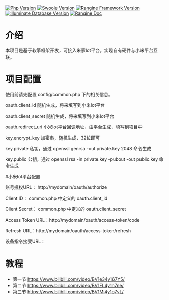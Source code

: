 [![Php Version](https://img.shields.io/badge/php-%3E=7.1-brightgreen.svg)](https://secure.php.net/)
[![Swoole Version](https://img.shields.io/badge/swoole-%3E=4.3.0-brightgreen.svg)](https://github.com/swoole/swoole-src)
[![Rangine Framework Version](https://img.shields.io/badge/rangine-%3E=0.0.1-brightgreen.svg)](https://github.com/we7coreteam/w7-rangine)
[![Illuminate Database Version](https://img.shields.io/badge/illuminate/database-%3E=5.6.0-brightgreen.svg)](https://github.com/illuminate/database)
[![Rangine Doc](https://img.shields.io/badge/docs-passing-green.svg?maxAge=2592000)](https://wiki.w7.cc/chapter/1?id=1175#)


# 介绍

本项目是基于软擎框架开发，可接入米家Iot平台。实现自有硬件与小米平台互联。

# 项目配置

使用前请先配置 config/common.php 下的相关信息。

oauth.client_id 随机生成，将来填写到小米Iot平台

oauth.client_secret 随机生成，将来填写到小米Iot平台

oauth.redirect_uri 小米Iot平台回调地址，由平台生成，填写到项目中


key.encrypt_key 加密串，随机生成，32位即可

key.private 私钥，通过 openssl genrsa -out private.key 2048 命令生成

key.public 公钥，通过 openssl rsa -in private.key -pubout -out public.key 命令生成


#小米Iot平台配置

账号授权URL： http://mydomain/oauth/authorize

Client ID： common.php 中定义的 oauth.client_id

Client Secret： common.php 中定义的 oauth.client_secret

Access Token URL：http://mydomain/oauth/access-token/code

Refresh URL：http://mydomain/oauth/access-token/refresh

设备指令接受URL：


# 教程

 - 第一节 https://www.bilibili.com/video/BV1e34y167Y5/
 - 第二节 https://www.bilibili.com/video/BV1FL4y1n7ne/
 - 第三节 https://www.bilibili.com/video/BV1Mi4y1o7vL/











